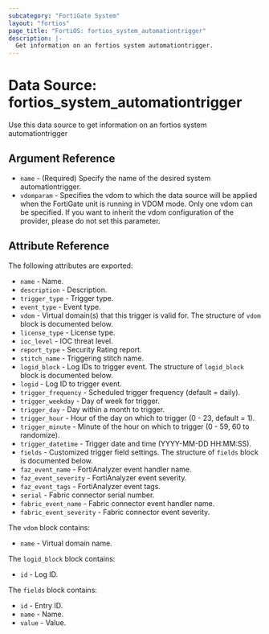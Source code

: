 ```yaml
---
subcategory: "FortiGate System"
layout: "fortios"
page_title: "FortiOS: fortios_system_automationtrigger"
description: |-
  Get information on an fortios system automationtrigger.
---
```


# Data Source: fortios_system_automationtrigger
Use this data source to get information on an fortios system automationtrigger

## Argument Reference

* `name` - (Required) Specify the name of the desired system automationtrigger.
* `vdomparam` - Specifies the vdom to which the data source will be applied when the FortiGate unit is running in VDOM mode. Only one vdom can be specified. If you want to inherit the vdom configuration of the provider, please do not set this parameter.


## Attribute Reference

The following attributes are exported:

* `name` - Name.
* `description` - Description.
* `trigger_type` - Trigger type.
* `event_type` - Event type.
* `vdom` - Virtual domain(s) that this trigger is valid for. The structure of `vdom` block is documented below.
* `license_type` - License type.
* `ioc_level` - IOC threat level.
* `report_type` - Security Rating report.
* `stitch_name` - Triggering stitch name.
* `logid_block` - Log IDs to trigger event. The structure of `logid_block` block is documented below.
* `logid` - Log ID to trigger event.
* `trigger_frequency` - Scheduled trigger frequency (default = daily).
* `trigger_weekday` - Day of week for trigger.
* `trigger_day` - Day within a month to trigger.
* `trigger_hour` - Hour of the day on which to trigger (0 - 23, default = 1).
* `trigger_minute` - Minute of the hour on which to trigger (0 - 59, 60 to randomize).
* `trigger_datetime` - Trigger date and time (YYYY-MM-DD HH:MM:SS).
* `fields` - Customized trigger field settings. The structure of `fields` block is documented below.
* `faz_event_name` - FortiAnalyzer event handler name.
* `faz_event_severity` - FortiAnalyzer event severity.
* `faz_event_tags` - FortiAnalyzer event tags.
* `serial` - Fabric connector serial number.
* `fabric_event_name` - Fabric connector event handler name.
* `fabric_event_severity` - Fabric connector event severity.

The `vdom` block contains:

* `name` - Virtual domain name.

The `logid_block` block contains:

* `id` - Log ID.

The `fields` block contains:

* `id` - Entry ID.
* `name` - Name.
* `value` - Value.

